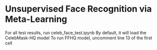 # Unsupervised Face Recognition via Meta-Learning
For all test results, run celeb_face_test.ipynb
By default, it will load the CelebMask-HQ model
To run FFHQ model, uncomment line 13 of the first cell
